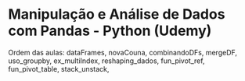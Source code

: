 # Manipulação e Análise de Dados com Pandas - Python (Udemy)

Ordem das aulas: dataFrames, novaCouna, combinandoDFs, mergeDF, uso_groupby, ex_multiIndex, reshaping_dados, fun_pivot_ref, fun_pivot_table, stack_unstack, 
